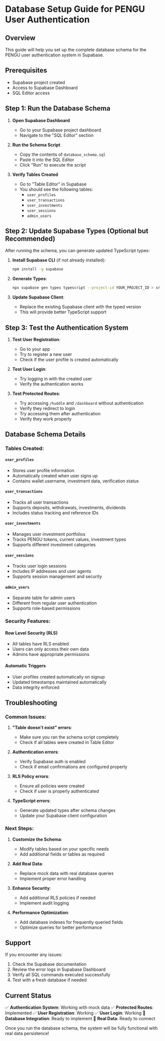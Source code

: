 # Database Setup Guide for PENGU User Authentication

## Overview

This guide will help you set up the complete database schema for the PENGU user authentication system in Supabase.

## Prerequisites

- Supabase project created
- Access to Supabase Dashboard
- SQL Editor access

## Step 1: Run the Database Schema

1. **Open Supabase Dashboard**

   - Go to your Supabase project dashboard
   - Navigate to the "SQL Editor" section

2. **Run the Schema Script**

   - Copy the contents of `database_schema.sql`
   - Paste it into the SQL Editor
   - Click "Run" to execute the script

3. **Verify Tables Created**
   - Go to "Table Editor" in Supabase
   - You should see the following tables:
     - `user_profiles`
     - `user_transactions`
     - `user_investments`
     - `user_sessions`
     - `admin_users`

## Step 2: Update Supabase Types (Optional but Recommended)

After running the schema, you can generate updated TypeScript types:

1. **Install Supabase CLI** (if not already installed):

   ```bash
   npm install -g supabase
   ```

2. **Generate Types**:

   ```bash
   npx supabase gen types typescript --project-id YOUR_PROJECT_ID > src/lib/database.types.ts
   ```

3. **Update Supabase Client**:
   - Replace the existing Supabase client with the typed version
   - This will provide better TypeScript support

## Step 3: Test the Authentication System

1. **Test User Registration**:

   - Go to your app
   - Try to register a new user
   - Check if the user profile is created automatically

2. **Test User Login**:

   - Try logging in with the created user
   - Verify the authentication works

3. **Test Protected Routes**:
   - Try accessing `/huddle` and `/dashboard` without authentication
   - Verify they redirect to login
   - Try accessing them after authentication
   - Verify they work properly

## Database Schema Details

### Tables Created:

#### `user_profiles`

- Stores user profile information
- Automatically created when user signs up
- Contains wallet username, investment data, verification status

#### `user_transactions`

- Tracks all user transactions
- Supports deposits, withdrawals, investments, dividends
- Includes status tracking and reference IDs

#### `user_investments`

- Manages user investment portfolios
- Tracks PENGU tokens, current values, investment types
- Supports different investment categories

#### `user_sessions`

- Tracks user login sessions
- Includes IP addresses and user agents
- Supports session management and security

#### `admin_users`

- Separate table for admin users
- Different from regular user authentication
- Supports role-based permissions

### Security Features:

#### Row Level Security (RLS)

- All tables have RLS enabled
- Users can only access their own data
- Admins have appropriate permissions

#### Automatic Triggers

- User profiles created automatically on signup
- Updated timestamps maintained automatically
- Data integrity enforced

## Troubleshooting

### Common Issues:

1. **"Table doesn't exist" errors**:

   - Make sure you ran the schema script completely
   - Check if all tables were created in Table Editor

2. **Authentication errors**:

   - Verify Supabase auth is enabled
   - Check if email confirmations are configured properly

3. **RLS Policy errors**:

   - Ensure all policies were created
   - Check if user is properly authenticated

4. **TypeScript errors**:
   - Generate updated types after schema changes
   - Update your Supabase client configuration

### Next Steps:

1. **Customize the Schema**:

   - Modify tables based on your specific needs
   - Add additional fields or tables as required

2. **Add Real Data**:

   - Replace mock data with real database queries
   - Implement proper error handling

3. **Enhance Security**:

   - Add additional RLS policies if needed
   - Implement audit logging

4. **Performance Optimization**:
   - Add database indexes for frequently queried fields
   - Optimize queries for better performance

## Support

If you encounter any issues:

1. Check the Supabase documentation
2. Review the error logs in Supabase Dashboard
3. Verify all SQL commands executed successfully
4. Test with a fresh database if needed

## Current Status

✅ **Authentication System**: Working with mock data
✅ **Protected Routes**: Implemented
✅ **User Registration**: Working
✅ **User Login**: Working
🔄 **Database Integration**: Ready to implement
🔄 **Real Data**: Ready to connect

Once you run the database schema, the system will be fully functional with real data persistence!
